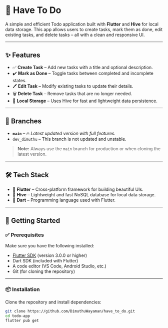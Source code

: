 # 📝 Have To Do

A simple and efficient Todo application built with **Flutter** and **Hive** for local data storage. This app allows users to create tasks, mark them as done, edit existing tasks, and delete tasks – all with a clean and responsive UI.

---

## ✨ Features

- ✅ **Create Task** – Add new tasks with a title and optional description.
- ✔️ **Mark as Done** – Toggle tasks between completed and incomplete states.
- 🖊️ **Edit Task** – Modify existing tasks to update their details.
- 🗑️ **Delete Task** – Remove tasks that are no longer needed.
- 💾 **Local Storage** – Uses Hive for fast and lightweight data persistence.

---

## 🌳 Branches

- **`main`** – 🔥 *Latest updated version with full features.*  
- `dev_dimuthu` – This branch is not updated and unstable.

> **Note:** Always use the `main` branch for production or when cloning the latest version.

---

## 🛠️ Tech Stack

- 💙 **Flutter** – Cross-platform framework for building beautiful UIs.
- 🐝 **Hive** – Lightweight and fast NoSQL database for local data storage.
- 🎯 **Dart** – Programming language used with Flutter.

---

## 🚀 Getting Started

### ✅ Prerequisites

Make sure you have the following installed:

- [Flutter SDK](https://flutter.dev/docs/get-started/install) (version 3.0.0 or higher)
- Dart SDK (included with Flutter)
- A code editor (VS Code, Android Studio, etc.)
- Git (for cloning the repository)

---

### 📦 Installation

Clone the repository and install dependencies:

```bash
git clone https://github.com/DimuthuWayaman/have_to_do.git
cd todo-app
flutter pub get
